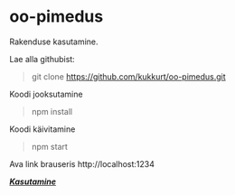 # oo-pimedus

Rakenduse kasutamine.

Lae alla githubist:

> git clone https://github.com/kukkurt/oo-pimedus.git

Koodi jooksutamine
> npm install 

Koodi käivitamine
> npm start

Ava link brauseris
http://localhost:1234

***[Kasutamine](USAGE.md)***
